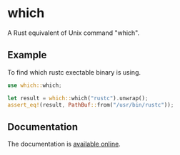 # which

A Rust equivalent of Unix command "which".

## Example

To find which rustc exectable binary is using.

``` rust
use which::which;

let result = which::which("rustc").unwrap();
assert_eq!(result, PathBuf::from("/usr/bin/rustc"));

```

## Documentation

The documentation is [available online](http://fangyuanziti.github.io/which-rs/which/).
